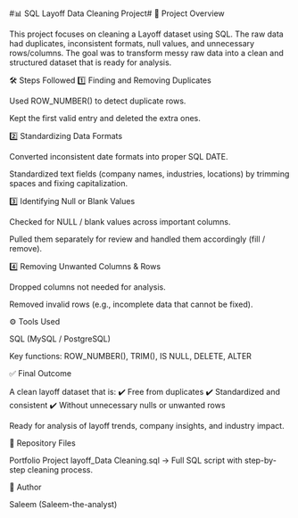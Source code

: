 #📊 SQL Layoff Data Cleaning Project#
🔎 Project Overview

This project focuses on cleaning a Layoff dataset using SQL.
The raw data had duplicates, inconsistent formats, null values, and unnecessary rows/columns.
The goal was to transform messy raw data into a clean and structured dataset that is ready for analysis.

🛠️ Steps Followed
1️⃣ Finding and Removing Duplicates

Used ROW_NUMBER() to detect duplicate rows.

Kept the first valid entry and deleted the extra ones.

2️⃣ Standardizing Data Formats

Converted inconsistent date formats into proper SQL DATE.

Standardized text fields (company names, industries, locations) by trimming spaces and fixing capitalization.

3️⃣ Identifying Null or Blank Values

Checked for NULL / blank values across important columns.

Pulled them separately for review and handled them accordingly (fill / remove).

4️⃣ Removing Unwanted Columns & Rows

Dropped columns not needed for analysis.

Removed invalid rows (e.g., incomplete data that cannot be fixed).

⚙️ Tools Used

SQL (MySQL / PostgreSQL)

Key functions: ROW_NUMBER(), TRIM(), IS NULL, DELETE, ALTER

✅ Final Outcome

A clean layoff dataset that is:
✔️ Free from duplicates
✔️ Standardized and consistent
✔️ Without unnecessary nulls or unwanted rows

Ready for analysis of layoff trends, company insights, and industry impact.

📂 Repository Files

Portfolio Project layoff_Data Cleaning.sql → Full SQL script with step-by-step cleaning process.

👤 Author

Saleem (Saleem-the-analyst)
